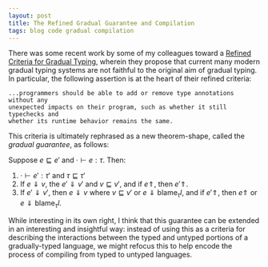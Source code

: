 ```yaml
---
layout: post
title: The Refined Gradual Guarantee and Compilation
tags: blog code gradual compilation
---
```

There was some recent work by some of my colleagues toward a 
[Refined Criteria for Gradual Typing](https://dl.dropboxusercontent.com/u/10275252/gradual-guarantee.pdf),
wherein they propose that current many modern gradual typing systems are not
faithful to the original aim of gradual typing. In particular, the following
assertion is at the heart of their refined criteria:

    ...programmers should be able to add or remove type annotations without any
    unexpected impacts on their program, such as whether it still typechecks and
    whether its runtime behavior remains the same.

This criteria is ultimately rephrased as a new theorem-shape, called the
*gradual guarantee*, as follows:

Suppose $e \sqsubseteq e'$ and $\cdotp \vdash e : \tau$. Then:

1. $\cdotp \vdash e' : \tau'$ and $\tau \sqsubseteq \tau'$
2. If $e \Downarrow v$, the $e' \Downarrow v'$ and $v \sqsubseteq v'$, and
   if $e \Uparrow$, then $e' \Uparrow$.
3. If $e' \Downarrow v'$, then $e \Downarrow v$ where $v \sqsubseteq v'$ or 
   $e \Downarrow \mathsf{blame}_\tau l$, and
   if $e' \Uparrow$, then $e \Uparrow$ or $e \Downarrow \mathsf{blame}_\tau l$.

While interesting in its own right, I think that this guarantee can be extended
in an interesting and insightful way: instead of using this as a criteria for
describing the interactions between the typed and untyped portions of a
gradually-typed language, we might refocus this to help encode the process of
compiling from typed to untyped languages.



